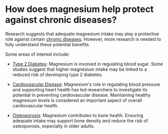 # How does magnesium help protect against chronic diseases?

Research suggests that adequate magnesium intake may play a protective role against certain [chronic diseases](https://www.drberg.com/blog/revealing-the-secret-sedentary-lifestyle-35-chronic-diseases). However, more research is needed to fully understand these potential benefits.

Some areas of interest include:

- [Type 2 Diabetes](https://www.drberg.com/blog/type-2-diabetes-is-an-fat-storing-hormone-disease-more-than-a-glucose-disease): Magnesium is involved in regulating blood sugar. Some studies suggest that higher magnesium intake may be linked to a reduced risk of developing type 2 diabetes.

- [Cardiovascular Disease](https://www.drberg.com/blog/coronary-heart-disease-and-vitamin-e): Magnesium's role in regulating blood pressure and supporting heart health has led researchers to investigate its potential in preventing cardiovascular disease. Maintaining healthy magnesium levels is considered an important aspect of overall cardiovascular health.

- [Osteoporosis](https://www.drberg.com/blog/the-truth-about-osteoporosis-and-osteopenia): Magnesium contributes to bone health. Ensuring adequate intake may support bone density and reduce the risk of osteoporosis, especially in older adults.